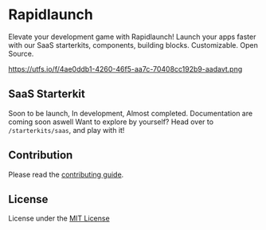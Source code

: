 # Rapidlaunch
Elevate your development game with Rapidlaunch! Launch your apps faster with our SaaS starterkits, components, building blocks. Customizable. Open Source.

https://utfs.io/f/4ae0ddb1-4260-46f5-aa7c-70408cc192b9-aadavt.png

## SaaS Starterkit

Soon to be launch, In development, Almost completed.
Documentation are coming soon aswell
Want to explore by yourself? Head over to `/starterkits/saas`, and play with it!

## Contribution

Please read the [contributing guide](https://github.com/alifarooq9/rapidlaunch/blob/main/CONTRIBUTING.md).

## License

License under the [MIT License](https://github.com/alifarooq9/rapidlaunch/blob/main/LICENSE.md)